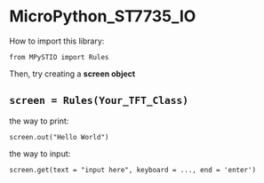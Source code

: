 # MicroPython_ST7735_IO

How to import this library:

```from MPySTIO import Rules```

Then, try creating a **screen object**

```screen = Rules(Your_TFT_Class)```
---
the way to print:

```screen.out("Hello World")```

the way to input:

```screen.get(text = "input here", keyboard = ..., end = 'enter')```
